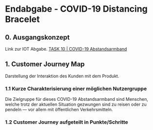 # Endabgabe - COVID-19 Distancing Bracelet

## 0. Ausgangskonzept
Link zur IOT Abgabe. 
[TASK 10 | COVID-19 Abstandsarmband](https://paradoxmike.github.io/IFD-SoSe20/task10_corona-bracelet/)

## 1. Customer Journey Map
Darstellung der Interaktion des Kunden mit dem Produkt.

### 1.1 Kurze Charakterisierung einer möglichen Nutzergruppe
Die Zielgruppe für dieses COVID-19 Abstandsarmband sind Menschen, welche trotz der aktuellen Situation gezwungen sind zu reisen oder zu pendeln — vor allem mit öffentlichen Verkehrsmitteln.

### 1.2 Customer Journey aufgeteilt in Punkte/Schritte

